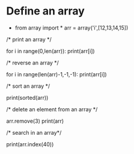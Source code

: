 # Define an array 
- from array import *
arr = array('i',[12,13,14,15])

/* print an array */

for i in range(0,len(arr)):
   print(arr[i])

/* reverse an array */

for i in range(len(arr)-1,-1,-1):
  print(arr[i])

/* sort an array */

print(sorted(arr))

/* delete an element from an array */

arr.remove(3)
print(arr)


/* search in an array*/

print(arr.index(40))

